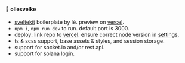 #### 🌸 ollesvelke

- [sveltekit](https://kit.svelte.dev/) boilerplate by lé. preview on [vercel](https://ollesvelke.vercel.app/).
- `npm i`, `npm run dev` to run. default port is 3000.
- deploy: link repo to [vercel](https://vercel.com). ensure correct node version in [settings](https://vercel.com/changelog/node-js-version-now-customizable-in-the-project-settings).
- ts & scss support, base assets & styles, and session storage.
- support for socket.io and/or rest api.
- support for solana login.
